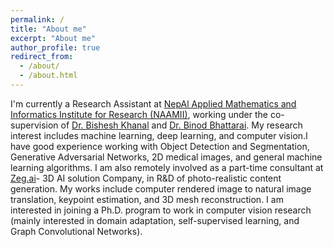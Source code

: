 ```yaml
---
permalink: /
title: "About me"
excerpt: "About me"
author_profile: true
redirect_from: 
  - /about/
  - /about.html
---
```


I'm currently a Research Assistant at [NepAl Applied Mathematics and Informatics Institute for Research (NAAMII)](https://www.naamii.com.np/), working under the co-supervision of [Dr. Bishesh Khanal](https://bishesh.github.io/) and [Dr. Binod Bhattarai](https://www.naamii.com.np/teams/binod-bhattarai/).
My research interest includes machine learning, deep learning, and computer vision.I have good experience working with Object Detection and Segmentation, Generative Adversarial Networks, 2D medical images, and general machine learning algorithms. 
I am also remotely involved as a part-time consultant at [Zeg.ai](https://www.zeg.ai/)- 3D AI solution Company, in R&D of photo-realistic content generation. 
My works include computer rendered image to natural image translation, keypoint estimation, and 3D mesh reconstruction.
I am interested in joining a Ph.D. program to work in computer vision research (mainly interested in domain adaptation, self-supervised learning, and Graph Convolutional Networks).
